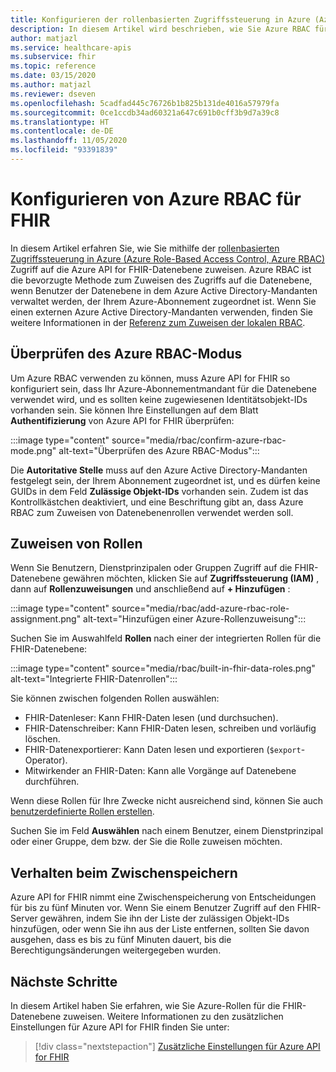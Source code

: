 ```yaml
---
title: Konfigurieren der rollenbasierten Zugriffssteuerung in Azure (Azure RBAC) für Azure API for FHIR
description: In diesem Artikel wird beschrieben, wie Sie Azure RBAC für die Azure API for FHIR-Datenebene konfigurieren.
author: matjazl
ms.service: healthcare-apis
ms.subservice: fhir
ms.topic: reference
ms.date: 03/15/2020
ms.author: matjazl
ms.reviewer: dseven
ms.openlocfilehash: 5cadfad445c76726b1b825b131de4016a57979fa
ms.sourcegitcommit: 0ce1ccdb34ad60321a647c691b0cff3b9d7a39c8
ms.translationtype: HT
ms.contentlocale: de-DE
ms.lasthandoff: 11/05/2020
ms.locfileid: "93391839"
---
```

# <a name="configure-azure-rbac-for-fhir"></a>Konfigurieren von Azure RBAC für FHIR 

In diesem Artikel erfahren Sie, wie Sie mithilfe der [rollenbasierten Zugriffssteuerung in Azure (Azure Role-Based Access Control, Azure RBAC)](../role-based-access-control/index.yml) Zugriff auf die Azure API for FHIR-Datenebene zuweisen. Azure RBAC ist die bevorzugte Methode zum Zuweisen des Zugriffs auf die Datenebene, wenn Benutzer der Datenebene in dem Azure Active Directory-Mandanten verwaltet werden, der Ihrem Azure-Abonnement zugeordnet ist. Wenn Sie einen externen Azure Active Directory-Mandanten verwenden, finden Sie weitere Informationen in der [Referenz zum Zuweisen der lokalen RBAC](configure-local-rbac.md).

## <a name="confirm-azure-rbac-mode"></a>Überprüfen des Azure RBAC-Modus

Um Azure RBAC verwenden zu können, muss Azure API for FHIR so konfiguriert sein, dass Ihr Azure-Abonnementmandant für die Datenebene verwendet wird, und es sollten keine zugewiesenen Identitätsobjekt-IDs vorhanden sein. Sie können Ihre Einstellungen auf dem Blatt **Authentifizierung** von Azure API for FHIR überprüfen:

:::image type="content" source="media/rbac/confirm-azure-rbac-mode.png" alt-text="Überprüfen des Azure RBAC-Modus":::

Die **Autoritative Stelle** muss auf den Azure Active Directory-Mandanten festgelegt sein, der Ihrem Abonnement zugeordnet ist, und es dürfen keine GUIDs in dem Feld **Zulässige Objekt-IDs** vorhanden sein. Zudem ist das Kontrollkästchen deaktiviert, und eine Beschriftung gibt an, dass Azure RBAC zum Zuweisen von Datenebenenrollen verwendet werden soll.

## <a name="assign-roles"></a>Zuweisen von Rollen

Wenn Sie Benutzern, Dienstprinzipalen oder Gruppen Zugriff auf die FHIR-Datenebene gewähren möchten, klicken Sie auf **Zugriffssteuerung (IAM)** , dann auf **Rollenzuweisungen** und anschließend auf **+ Hinzufügen** :

:::image type="content" source="media/rbac/add-azure-rbac-role-assignment.png" alt-text="Hinzufügen einer Azure-Rollenzuweisung":::

Suchen Sie im Auswahlfeld **Rollen** nach einer der integrierten Rollen für die FHIR-Datenebene:

:::image type="content" source="media/rbac/built-in-fhir-data-roles.png" alt-text="Integrierte FHIR-Datenrollen":::

Sie können zwischen folgenden Rollen auswählen:

* FHIR-Datenleser: Kann FHIR-Daten lesen (und durchsuchen).
* FHIR-Datenschreiber: Kann FHIR-Daten lesen, schreiben und vorläufig löschen.
* FHIR-Datenexportierer: Kann Daten lesen und exportieren (`$export`-Operator).
* Mitwirkender an FHIR-Daten: Kann alle Vorgänge auf Datenebene durchführen.

Wenn diese Rollen für Ihre Zwecke nicht ausreichend sind, können Sie auch [benutzerdefinierte Rollen erstellen](../role-based-access-control/tutorial-custom-role-powershell.md).

Suchen Sie im Feld **Auswählen** nach einem Benutzer, einem Dienstprinzipal oder einer Gruppe, dem bzw. der Sie die Rolle zuweisen möchten.

## <a name="caching-behavior"></a>Verhalten beim Zwischenspeichern

Azure API for FHIR nimmt eine Zwischenspeicherung von Entscheidungen für bis zu fünf Minuten vor. Wenn Sie einem Benutzer Zugriff auf den FHIR-Server gewähren, indem Sie ihn der Liste der zulässigen Objekt-IDs hinzufügen, oder wenn Sie ihn aus der Liste entfernen, sollten Sie davon ausgehen, dass es bis zu fünf Minuten dauert, bis die Berechtigungsänderungen weitergegeben wurden.

## <a name="next-steps"></a>Nächste Schritte

In diesem Artikel haben Sie erfahren, wie Sie Azure-Rollen für die FHIR-Datenebene zuweisen. Weitere Informationen zu den zusätzlichen Einstellungen für Azure API for FHIR finden Sie unter:
 
>[!div class="nextstepaction"]
>[Zusätzliche Einstellungen für Azure API for FHIR](azure-api-for-fhir-additional-settings.md)
